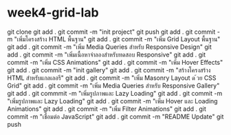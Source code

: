 # week4-grid-lab
git clone
git add .
git commit -m "init project"
git push
git add .
git commit -m "เพิ่มโครงสร้าง HTML พื้นฐาน"
git add .
git commit -m "เพิ่ม Grid Layout พื้นฐาน"
git add .
git commit -m "เพิ่ม Media Queries สำหรับ Responsive Design"
git add .
git commit -m "เพิ่มเนื้อหาจําลองสำหรับทดสอบ Responsive"
git add .
git commit -m "เพิ่ม CSS Animations"
git add .
git commit -m "เพิ่ม Hover Effects"
git add .
git commit -m "init gallery"
git add .
git commit -m "สร้างโครงสร้าง HTML สำหรับแกลเลอรี"
git add .
git commit -m "เพิ่ม Masonry Layout ด ้วย CSS Grid"
git add .
git commit -m "เพิ่ม Media Queries สำหรับ Responsive Gallery"
git add .
git commmit -m "เพิ่มรูปภาพและ Lazy Loading"
git add .
git commit -m "เพิ่มรูปภาพและ Lazy Loading"
git add .
git commit -m "เพิ่ม Hover และ Loading Animations"
git add .
git commit -m "เพิ่ม Filter Animations"
git add .
git commit -m "เชื่อมต่อ JavaScript"
git add .
git commit -m "README Update"
git push